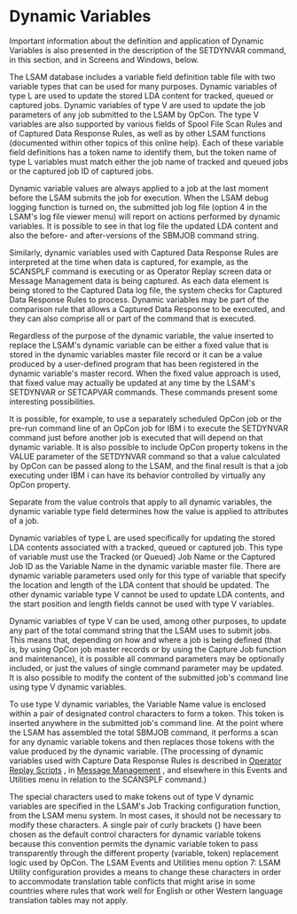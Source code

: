 # Dynamic Variables

Important information about the definition and application of Dynamic
Variables is also presented in the description of the SETDYNVAR command,
in this section, and in Screens and Windows, below.

The LSAM database includes a variable field definition table file with
two variable types that can be used for many purposes. Dynamic variables
of type L are used to update the stored LDA content for tracked, queued
or captured jobs. Dynamic variables of type V are used to update the job
parameters of any job submitted to the LSAM by OpCon. The type V
variables are also supported by various fields of Spool File Scan Rules
and of Captured Data Response Rules, as well as by other LSAM functions
(documented within other topics of this online help). Each of these
variable field definitions has a token name to identify them, but the
token name of type L variables must match either the job name of tracked
and queued jobs or the captured job ID of captured jobs.

Dynamic variable values are always applied to a job at the last moment
before the LSAM submits the job for execution. When the LSAM debug
logging function is turned on, the submitted job log file (option 4 in
the LSAM's log file viewer menu) will report on actions performed by
dynamic variables. It is possible to see in that log file the updated
LDA content and also the before- and after-versions of the SBMJOB
command string.

Similarly, dynamic variables used with Captured Data Response Rules are
interpreted at the time when data is captured, for example, as the
SCANSPLF command is executing or as Operator Replay screen data or
Message Management data is being captured. As each data element is being
stored to the Captured Data log file, the system checks for Captured
Data Response Rules to process. Dynamic variables may be part of the
comparison rule that allows a Captured Data Response to be executed, and
they can also comprise all or part of the command that is executed.

Regardless of the purpose of the dynamic variable, the value inserted to
replace the LSAM's dynamic variable can be either a fixed value that is
stored in the dynamic variables master file record or it can be a value
produced by a user-defined program that has been registered in the
dynamic variable's master record. When the fixed value approach is
used, that fixed value may actually be updated at any time by the
LSAM's SETDYNVAR or SETCAPVAR commands. These commands present some
interesting possibilities.

It is possible, for example, to use a separately scheduled OpCon job or
the pre-run command line of an OpCon job for IBM i to execute the
SETDYNVAR command just before another job is executed that will depend
on that dynamic variable. It is also possible to include OpCon property
tokens in the VALUE parameter of the SETDYNVAR command so that a value
calculated by OpCon can be passed along to the LSAM, and the final
result is that a job executing under IBM i can have its behavior
controlled by virtually any OpCon property.

Separate from the value controls that apply to all dynamic variables,
the dynamic variable type field determines how the value is applied to
attributes of a job.

Dynamic variables of type L are used specifically for updating the
stored LDA contents associated with a tracked, queued or captured job.
This type of variable must use the Tracked (or Queued) Job Name or the
Captured Job ID as the Variable Name in the dynamic variable master
file. There are dynamic variable parameters used only for this type of
variable that specify the location and length of the LDA content that
should be updated. The other dynamic variable type V cannot be used to
update LDA contents, and the start position and length fields cannot be
used with type V variables.

Dynamic variables of type V can be used, among other purposes, to update
any part of the total command string that the LSAM uses to submit jobs.
This means that, depending on how and where a job is being defined (that
is, by using OpCon job master records or by using the Capture Job
function and maintenance), it is possible all command parameters may be
optionally included, or just the values of single command parameter may
be updated. It is also possible to modify the content of the submitted
job's command line using type V dynamic variables.

To use type V dynamic variables, the Variable Name value is enclosed
within a pair of designated control characters to form a token. This
token is inserted anywhere in the submitted job's command line. At the
point where the LSAM has assembled the total SBMJOB command, it performs
a scan for any dynamic variable tokens and then replaces those tokens
with the value produced by the dynamic variable. (The processing of
dynamic variables used with Capture Data Response Rules is described in
[Operator Replay Scripts](/operator-replay/overview)
, in [Message Management](/message-management/overview)
, and elsewhere in this Events and Utilities menu in relation to
the SCANSPLF command.)

The special characters used to make tokens out of type V dynamic
variables are specified in the LSAM's Job Tracking configuration
function, from the LSAM menu system. In most cases, it should not be
necessary to modify these characters. A single pair of curly brackets {}
have been chosen as the default control characters for dynamic variable
tokens because this convention permits the dynamic variable token to
pass transparently through the different property (variable, token)
replacement logic used by OpCon. The LSAM Events and Utilities menu
option 7: LSAM Utility configuration provides a means to change these
characters in order to accommodate translation table conflicts that
might arise in some countries where rules that work well for English or
other Western language translation tables may not apply.
